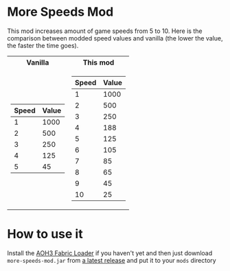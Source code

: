 More Speeds Mod
=====
This mod increases amount of game speeds from 5 to 10.
Here is the comparison between modded speed values and vanilla 
(the lower the value, the faster the time goes).

<table>
<tr><th>Vanilla</th><th>This mod</th></tr>
<tr><td>

| Speed | Value |
|-------|-------|
| 1     | 1000  |
| 2     | 500   |
| 3     | 250   |
| 4     | 125   |
| 5     | 45    |

</td><td>

| Speed | Value |
|-------|-------|
| 1     | 1000  |
| 2     | 500   |
| 3     | 250   |
| 4     | 188   |
| 5     | 125   |
| 6     | 105   |
| 7     | 85    |
| 8     | 65    |
| 9     | 45    |
| 10    | 25    |

</td></tr> </table>

# How to use it
Install the [AOH3 Fabric Loader](https://github.com/MushroomMif/aoh3-fabric-loader)
if you haven't yet and then just download `more-speeds-mod.jar`
from [a latest release](https://github.com/MushroomMif/more-speeds-mod/releases/latest) 
and put it to your `mods` directory